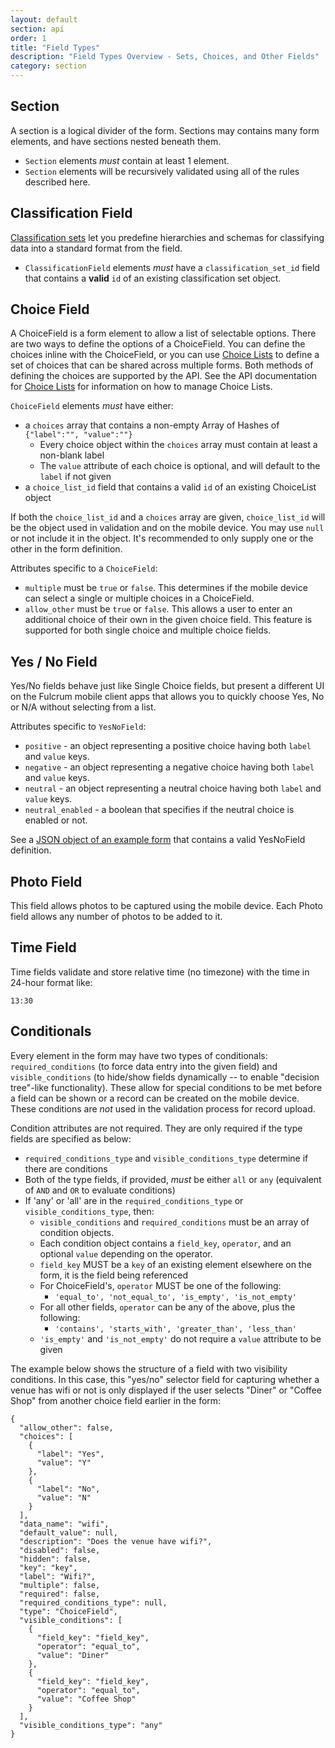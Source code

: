 ```yaml
---
layout: default
section: api
order: 1
title: "Field Types"
description: "Field Types Overview - Sets, Choices, and Other Fields"
category: section
---
```


## Section

A section is a logical divider of the form. Sections may contains many form elements, and have sections nested beneath them.

* `Section` elements *must* contain at least 1 element.
* `Section` elements will be recursively validated using all of the rules described here.

## Classification Field

[Classification sets](http://www.fulcrumapp.com/help/classification-sets/) let you predefine hierarchies and schemas for classifying data into a standard format from the field.

* `ClassificationField` elements *must* have a `classification_set_id` field that contains a **valid** `id` of an existing classification set object.

## Choice Field

A ChoiceField is a form element to allow a list of selectable options. There are two ways to define the options of a ChoiceField. You can define the choices inline with the ChoiceField, or you can use [Choice Lists](/endpoints/choice-lists/) to define a set of choices that can be shared across multiple forms. Both methods of defining the choices are supported by the API. See the API documentation for [Choice Lists](/endpoints/choice-lists/) for information on how to manage Choice Lists.

`ChoiceField` elements *must* have either:

- a `choices` array that contains a non-empty Array of Hashes of `{"label":"", "value":""}`
  - Every choice object within the `choices` array must contain at least a non-blank label
  - The `value` attribute of each choice is optional, and will default to the `label` if not given
- a `choice_list_id` field that contains a valid `id` of an existing ChoiceList object

If both the `choice_list_id` and a `choices` array are given, `choice_list_id` will be the object used in validation and on the mobile device. You may use `null` or not include it in the object. It's recommended to only supply one or the other in the form definition.

Attributes specific to a `ChoiceField`:
- `multiple` must be `true` or `false`. This determines if the mobile device can select a single or multiple choices in a ChoiceField.
- `allow_other` must be `true` or `false`. This allows a user to enter an additional choice of their own in the given choice field. This feature is supported for both single choice and multiple choice fields.

## Yes / No Field

Yes/No fields behave just like Single Choice fields, but present a different UI on the Fulcrum mobile client apps that allows you to quickly choose Yes, No or N/A without selecting from a list.

Attributes specific to `YesNoField`:

* `positive` - an object representing a positive choice having both `label` and `value` keys.
* `negative` - an object representing a negative choice having both `label` and `value` keys.
* `neutral` - an object representing a neutral choice having both `label` and `value` keys.
* `neutral_enabled` - a boolean that specifies if the neutral choice is enabled or not.

See a [JSON object of an example form](https://gist.github.com/JasonSanford/0c4c141282933a650b9c) that contains a valid YesNoField definition.

## Photo Field

This field allows photos to be captured using the mobile device. Each Photo field allows any number of photos to be added to it.

## Time Field

Time fields validate and store relative time (no timezone) with the time in 24-hour format like:

    13:30

## Conditionals

Every element in the form may have two types of conditionals: `required_conditions` (to force data entry into the given field) and `visible_conditions` (to hide/show fields dynamically -- to enable "decision tree"-like functionality). These allow for special conditions to be met before a field can be shown or a record can be created on the mobile device. These conditions are *not* used in the validation process for record upload.

Condition attributes are not required. They are only required if the type fields are specified as below:

* `required_conditions_type` and `visible_conditions_type` determine if there are conditions
* Both of the type fields, if provided, *must* be either `all` or `any` (equivalent of `AND` and `OR` to evaluate conditions)
* If 'any' or 'all' are in the `required_conditions_type` or `visible_conditions_type`, then:
  * `visible_conditions` and `required_conditions` must be an array of condition objects.
  * Each condition object contains a `field_key`, `operator`, and an optional `value` depending on the operator.
  * `field_key` MUST be a `key` of an existing element elsewhere on the form, it is the field being referenced
  * For ChoiceField's, `operator` MUST be one of the following:
    * `'equal_to', 'not_equal_to', 'is_empty', 'is_not_empty'`
  * For all other fields, `operator` can be any of the above, plus the following:
    * `'contains', 'starts_with', 'greater_than', 'less_than'`
  * `'is_empty'` and `'is_not_empty'` do not require a `value` attribute to be given

The example below shows the structure of a field with two visibility conditions. In this case, this "yes/no" selector field for capturing whether a venue has wifi or not is only displayed if the user selects "Diner" or "Coffee Shop" from another choice field earlier in the form:

```
{
  "allow_other": false,
  "choices": [
    {
      "label": "Yes",
      "value": "Y"
    },
    {
      "label": "No",
      "value": "N"
    }
  ],
  "data_name": "wifi",
  "default_value": null,
  "description": "Does the venue have wifi?",
  "disabled": false,
  "hidden": false,
  "key": "key",
  "label": "Wifi?",
  "multiple": false,
  "required": false,
  "required_conditions_type": null,
  "type": "ChoiceField",
  "visible_conditions": [
    {
      "field_key": "field_key",
      "operator": "equal_to",
      "value": "Diner"
    },
    {
      "field_key": "field_key",
      "operator": "equal_to",
      "value": "Coffee Shop"
    }
  ],
  "visible_conditions_type": "any"
}
```
